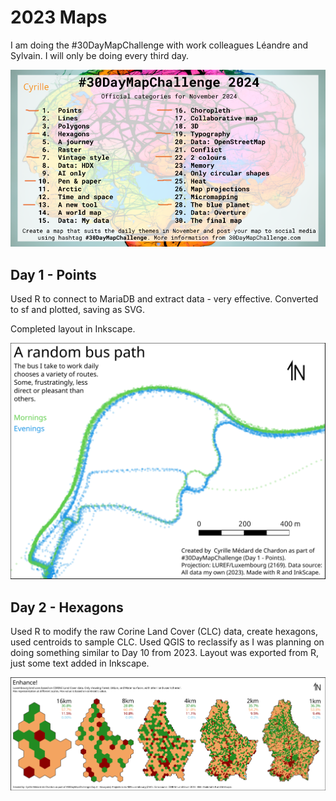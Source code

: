 # 2023 Maps 

I am doing the #30DayMapChallenge with work colleagues Léandre and Sylvain. I will only be doing every third day.

![A list of 30 maps to make for the 30DayMapChallenge](30dmc-2024.png)

## Day 1 - Points
Used R to connect to MariaDB and extract data - very effective. Converted to sf and plotted, saving as SVG.

Completed layout in Inkscape.

![A map of points showing the path of a bus in the morning and evening - it takes many routes](day01/day1_map.png)

## Day 2 - Hexagons
Used R to modify the raw Corine Land Cover (CLC) data, create hexagons, used centroids to sample CLC. Used QGIS to reclassify as I was planning on doing something similar to Day 10 from 2023. Layout was exported from R, just some text added in Inkscape.

![A series of maps showing land use (forest, urban, water, and other) in Luxembourg at different hexagonal resolutions - from 16km to 1km.](day04/day4.png)
